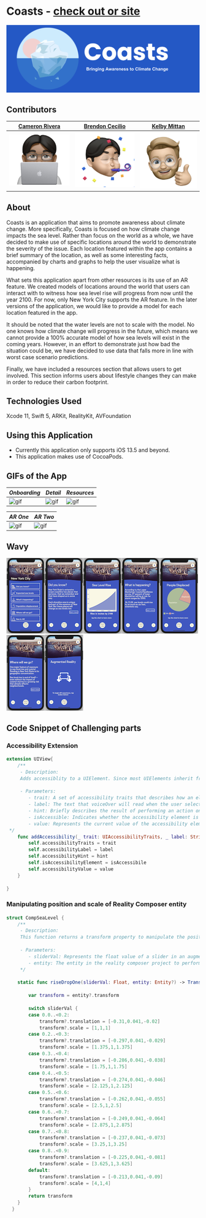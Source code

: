 # Coasts - [check out or site](http://brendoncecilio.com/coastsapp/)
[![](Assets/logo.png)](http://brendoncecilio.com/coastsapp/)

## Contributors 
[Cameron Rivera](https://github.com/CameronRivera) | [Brendon Cecilio](https://github.com/bcecilio) | [Kelby Mittan](https://github.com/kelby-mittan)
------------ | ------------- | -------------
[![](Assets/cameron.png)](https://github.com/CameronRivera) | [![](Assets/brendon.png)](https://github.com/bcecilio) | [![](Assets/kelby.png)](https://github.com/kelby-mittan)

## About

Coasts is an application that aims to promote awareness about climate change. More specifically, Coasts is focused on how climate change impacts the sea level. Rather than focus on the world as a whole, we have decided to make use of specific locations around the world to demonstrate the severity of the issue. Each location featured within the app contains a brief summary of the location, as well as some interesting facts, accompanied by charts and graphs to help the user visualize what is happening. 

What sets this application apart from other resources is its use of an AR feature. We created models of locations around the world that users can interact with to witness how sea level rise will progress from now until the year 2100. For now, only New York City supports the AR feature. In the later versions of the application, we would like to provide a model for each location featured in the app.  

It should be noted that the water levels are not to scale with the model. No one knows how climate change will progress in the future, which means we cannot provide a 100% accurate model of how sea levels will exist in the coming years. However, in an effort to demonstrate just how bad the situation could be, we have decided to use data that falls more in line with worst case scenario predictions.

Finally, we have included a resources section that allows users to get involved. This section informs users about lifestyle changes they can make in order to reduce their carbon footprint.

## Technologies Used
Xcode 11, Swift 5, ARKit, RealityKit, AVFoundation

## Using this Application

- Currently this application only supports iOS 13.5 and beyond. 
- This application makes use of CocoaPods.

## GIFs of the App

_Onboarding_ | _Detail_ | _Resources_
------------ | ------------- | -------------
![gif](Assets/giphCoasts1.gif) | ![gif](Assets/giphCoasts2.gif) | ![gif](Assets/giphCoasts3.gif)

_AR_ _One_ | _AR_ _Two_
------------ | -------------
![gif](Assets/gifARTwo.gif) | ![gif](Assets/gifAROne.gif)

## Wavy
![Coasts](Assets/coastsSShot1.1.png)![Coasts](Assets/coastsSShot2.1.png)![Coasts](Assets/coastsSShot3.1.png)![Coasts](Assets/coastsSShot4.1.png)![Coasts](Assets/coastsSShot5.1.png)![Coasts](Assets/coastsSShot6.1.png)![Coasts](Assets/coastsSShot7.1.png)

## Code Snippet of Challenging parts

### Accessibility Extension
```swift
extension UIView{
    /**
     - Description:
     Adds accessiblity to a UIElement. Since most UIElements inherit from UIView, this can be used on anything from a label, to a UICollectionViewCell.
     
     - Parameters:
        - trait: A set of accessibility traits that describes how an element behaves. Examples include, button, image, and plays sound. For a label, you'll want to set this value to .none.
        - label: The text that voiceOver will read when the user selects an element.
        - hint: Briefly describes the result of performing an action on an accessibility element
        - isAccessible: Indicates whether the accessibility element is an assistive application can access.
        - value: Represents the current value of the accessibility element. For example, a slider might have a value of 10. If this is applied to a text field, it is the text that the field contains.
 */
    func addAccessibility(_ trait: UIAccessibilityTraits, _ label: String, _ hint: String?, _ value: String?, _ isAccessibile: Bool = true){
        self.accessibilityTraits = trait
        self.accessibilityLabel = label
        self.accessibilityHint = hint
        self.isAccessibilityElement = isAccessibile
        self.accessibilityValue = value
    }
    
}
```

### Manipulating position and scale of Reality Composer entity
```swift
struct CompSeaLevel {
    /**
     - Description:
     This function returns a transform property to manipulate the position and scale of an entity from a reality composer project.
     
     - Parameters:
        - sliderVal: Represents the float value of a slider in an augmented reality view controller.
        - entity: The entity in the reality composer project to perform a transform on.
     */
    
    static func riseDropOne(sliderVal: Float, entity: Entity?) -> Transform? {
        
        var transform = entity?.transform
        
        switch sliderVal {
        case 0.0..<0.2:
            transform?.translation = [-0.31,0.041,-0.02]
            transform?.scale = [1,1,1]
        case 0.2..<0.3:
            transform?.translation = [-0.297,0.041,-0.029]
            transform?.scale = [1.375,1,1.375]
        case 0.3..<0.4:
            transform?.translation = [-0.286,0.041,-0.038]
            transform?.scale = [1.75,1,1.75]
        case 0.4..<0.5:
            transform?.translation = [-0.274,0.041,-0.046]
            transform?.scale = [2.125,1,2.125]
        case 0.5..<0.6:
            transform?.translation = [-0.262,0.041,-0.055]
            transform?.scale = [2.5,1,2.5]
        case 0.6..<0.7:
            transform?.translation = [-0.249,0.041,-0.064]
            transform?.scale = [2.875,1,2.875]
        case 0.7..<0.8:
            transform?.translation = [-0.237,0.041,-0.073]
            transform?.scale = [3.25,1,3.25]
        case 0.8..<0.9:
            transform?.translation = [-0.225,0.041,-0.081]
            transform?.scale = [3.625,1,3.625]
        default:
            transform?.translation = [-0.213,0.041,-0.09]
            transform?.scale = [4,1,4]
        }
        return transform
    }
  }
  ```
